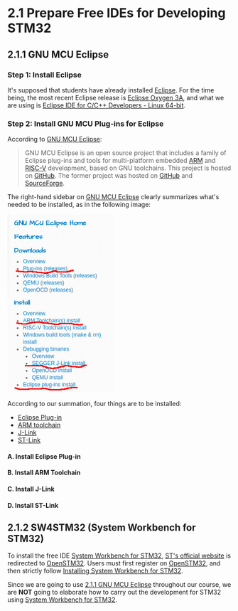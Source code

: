 # 2.1 Prepare Free IDEs for Developing STM32

## 2.1.1 GNU MCU Eclipse

### Step 1: Install Eclipse

It's supposed that students have already installed [Eclipse](https://www.eclipse.org). For the time being, the most recent Eclipse release is [Eclipse Oxygen 3A](https://www.eclipse.org/downloads/packages/release/Oxygen/3A), and what we are using is [Eclipse IDE for C/C++ Developers - Linux 64-bit](http://www.eclipse.org/downloads/download.php?file=/technology/epp/downloads/release/oxygen/3a/eclipse-cpp-oxygen-3a-linux-gtk-x86_64.tar.gz).


### Step 2: Install GNU MCU Plug-ins for Eclipse

According to [GNU MCU Eclipse](https://gnu-mcu-eclipse.github.io/):
> GNU MCU Eclipse is an open source project that includes a family of Eclipse plug-ins and tools for multi-platform embedded [ARM](https://www.arm.com/) and [RISC-V](https://riscv.org/) development, based on GNU toolchains. This project is hosted on [GitHub](https://github.com/gnu-mcu-eclipse). The former project was hosted on [GitHub](https://github.com/gnuarmeclipse) and [SourceForge](http://sourceforge.net/projects/gnuarmeclipse/).

The right-hand sidebar on [GNU MCU Eclipse](https://gnu-mcu-eclipse.github.io/) clearly summarizes what's needed to be installed, as in the following image:

![GNU MCU Eclipse: What's To Be Installed](./GNU_MCU_Eclipse_2B_Installed.jpg)

According to our summation, four things are to be installed:
* [Eclipse Plug-in](https://gnu-mcu-eclipse.github.io/plugins/download/)
* [ARM toolchain](https://gnu-mcu-eclipse.github.io/toolchain/arm/install/)
* [J-Link](https://gnu-mcu-eclipse.github.io/debug/jlink/install/)
* [ST-Link](https://github.com/texane/stlink)

#### A. Install Eclipse Plug-in



#### B. Install ARM Toolchain



#### C. Install J-Link



#### D. Install ST-Link



## 2.1.2 SW4STM32 (System Workbench for STM32)

To install the free IDE [System Workbench for STM32](http://www.st.com/en/development-tools/sw4stm32.html), [ST's official website](http://www.st.com/en/development-tools/sw4stm32.html) is redirected to [OpenSTM32](http://www.openstm32.org/). Users must first register on [OpenSTM32](http://www.openstm32.org/), and then strictly follow [Installing System Workbench for STM32](http://www.openstm32.org/Installing%2BSystem%2BWorkbench%2Bfor%2BSTM32).

Since we are going to use [2.1.1 GNU MCU Eclipse](https://gnu-mcu-eclipse.github.io/) throughout our course, we are **NOT** going to elaborate how to carry out the development for STM32 using [System Workbench for STM32](http://www.st.com/en/development-tools/sw4stm32.html).

